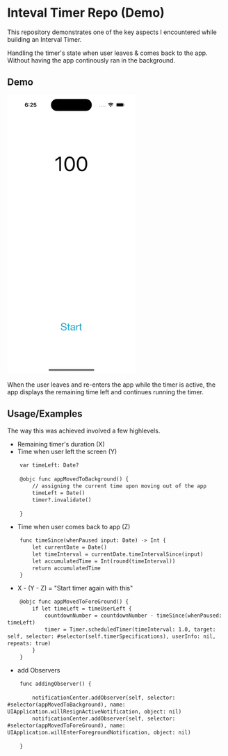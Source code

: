
# Inteval Timer Repo (Demo)

This repository demonstrates one of the key aspects I encountered while building an Interval Timer.

Handling the timer's state when user leaves & comes back to the app. Without having the app continously ran in the background.

## Demo

![GIF](https://github.com/125mkl54l7m/intervalTimerRepo/blob/main/sample.gif?raw=true)

When the user leaves and re-enters the app while the timer is active, the app displays the remaining time left and continues running the timer.
## Usage/Examples
The way this was achieved involved a few highlevels.


- Remaining timer's duration (X)
- Time when user left the screen (Y)

```
    var timeLeft: Date?

    @objc func appMovedToBackground() {
        // assigning the current time upon moving out of the app
        timeLeft = Date()
        timer?.invalidate()
        
    }

```

- Time when user comes back to app (Z)
```
    func timeSince(whenPaused input: Date) -> Int {
        let currentDate = Date()
        let timeInterval = currentDate.timeIntervalSince(input)
        let accumulatedTime = Int(round(timeInterval))
        return accumulatedTime
    }
```


- X - (Y - Z) = "Start timer again with this"

```
    @objc func appMovedToForeGround() {
        if let timeLeft = timeUserLeft {
            countdownNumber = countdownNumber - timeSince(whenPaused: timeLeft)
            timer = Timer.scheduledTimer(timeInterval: 1.0, target: self, selector: #selector(self.timerSpecifications), userInfo: nil, repeats: true)
        }
    }
```

- add Observers

```
    func addingObserver() {
        
        notificationCenter.addObserver(self, selector: #selector(appMovedToBackground), name: UIApplication.willResignActiveNotification, object: nil)
        notificationCenter.addObserver(self, selector: #selector(appMovedToForeGround), name: UIApplication.willEnterForegroundNotification, object: nil)
                
    }
```
